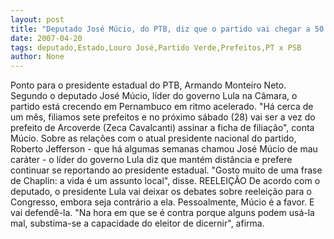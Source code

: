 ```yaml
---
layout: post
title: "Deputado José Múcio, do PTB, diz que o partido vai chegar a 50 prefeitos em 2008 no Estado"
date: 2007-04-20
tags: deputado,Estado,Louro José,Partido Verde,Prefeitos,PT x PSB
author: None
---
```

Ponto para o presidente estadual do PTB, Armando Monteiro Neto. Segundo o deputado José Múcio, líder do governo Lula na Câmara, o partido está crecendo em Pernambuco em ritmo acelerado.
\"Há cerca de um mês, filiamos sete prefeitos e no próximo sábado (28) vai ser a vez do prefeito de Arcoverde (Zeca Cavalcanti)&nbsp;assinar a ficha de filiação\", conta Múcio.
Sobre as relações com o atual presidente nacional do partido, Roberto Jefferson - que há algumas semanas chamou José Múcio de mau caráter - o líder do governo Lula diz que mantém distância e prefere continuar se reportando ao presidente estadual.
\"Gosto muito de uma frase de Chaplin: a vida é um assunto local\", disse.
REELEIÇÃO
De acordo com o deputado, o presidente Lula&nbsp;vai deixar os debates sobre reeleição&nbsp;para o Congresso, embora seja contrário a ela.
Pessoalmente, Múcio é a favor. E vai defendê-la. \"Na hora em que se é contra porque alguns podem usá-la mal, substima-se a capacidade do eleitor de dicernir\", afirma. 